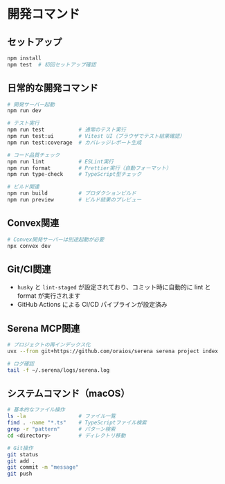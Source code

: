 # 開発コマンド

## セットアップ

```bash
npm install
npm test  # 初回セットアップ確認
```

## 日常的な開発コマンド

```bash
# 開発サーバー起動
npm run dev

# テスト実行
npm run test           # 通常のテスト実行
npm run test:ui        # Vitest UI（ブラウザでテスト結果確認）
npm run test:coverage  # カバレッジレポート生成

# コード品質チェック
npm run lint           # ESLint実行
npm run format         # Prettier実行（自動フォーマット）
npm run type-check     # TypeScript型チェック

# ビルド関連
npm run build          # プロダクションビルド
npm run preview        # ビルド結果のプレビュー
```

## Convex関連

```bash
# Convex開発サーバーは別途起動が必要
npx convex dev
```

## Git/CI関連

- `husky` と `lint-staged` が設定されており、コミット時に自動的に lint と format が実行されます
- GitHub Actions による CI/CD パイプラインが設定済み

## Serena MCP関連

```bash
# プロジェクトの再インデックス化
uvx --from git+https://github.com/oraios/serena serena project index

# ログ確認
tail -f ~/.serena/logs/serena.log
```

## システムコマンド（macOS）

```bash
# 基本的なファイル操作
ls -la                 # ファイル一覧
find . -name "*.ts"    # TypeScriptファイル検索
grep -r "pattern"      # パターン検索
cd <directory>         # ディレクトリ移動

# Git操作
git status
git add .
git commit -m "message"
git push
```
